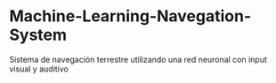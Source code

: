 # Machine-Learning-Navegation-System
Sistema de navegación terrestre utilizando una red neuronal con input visual y auditivo
